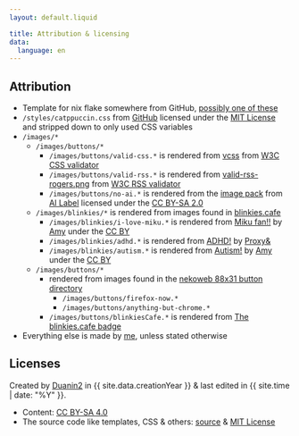 ```yaml
---
layout: default.liquid

title: Attribution & licensing
data:
  language: en
---
```


## Attribution
- Template for nix flake somewhere from GitHub, [possibly one of these](https://github.com/search?q=description+%3D+%22A+basic+flake+with+a+shell%22%3B+++inputs.nixpkgs.url+%3D+%22github%3ANixOS%2Fnixpkgs%2Fnixpkgs-unstable%22%3B+++inputs.flake-utils.url+%3D+%22github%3Anumtide%2Fflake-utils%22%3B&type=code)
- `/styles/catppuccin.css` from [GitHub](https://github.com/catppuccin/palette) licensed under the [MIT License](https://github.com/catppuccin/palette/blob/main/LICENSE) and stripped down to only used CSS variables
- `/images/*`
  - `/images/buttons/*`
    - `/images/buttons/valid-css.*` is rendered from [vcss](https://jigsaw.w3.org/css-validator/images/vcss) from [W3C CSS validator](https://jigsaw.w3.org/css-validator/validator?lang=en&profile=css3svg&uri=https://duanin2.top&usermedium=all&vextwarning=&warning=1)
    - `/images/buttons/valid-rss.*` is rendered from [valid-rss-rogers.png](https://validator.w3.org/feed/images/valid-rss-rogers.png) from [W3C RSS validator](https://validator.w3.org/feed/check.cgi?url=https%3A%2F%2Fduanin2.top/feed.rss)
    - `/images/buttons/no-ai.*` is rendered from the [image pack](https://ai-label.org/image-pack/image-pack.zip) from [AI Label](https://ai-label.org/) licensed under the [CC BY-SA 2.0](https://creativecommons.org/licenses/by-sa/2.0)
  - `/images/blinkies/*` is rendered from images found in [blinkies.cafe](https://blinkies.cafe/)
    - `/images/blinkies/i-love-miku.*` is rendered from [Miku fan!!](https://blinkies.cafe/?s=0178-mikuwink2) by [Amy](https://graphics-cafe.tumblr.com/) under the [CC BY](https://creativecommons.org/licenses/by/4.0/)
    - `/images/blinkies/adhd.*` is rendered from [ADHD!](https://blinkies.cafe/?s=0264-adhd) by [Proxy&](https://kotatsu.me/)
    - `/images/blinkies/autism.*` is rendered from [Autism!](https://blinkies.cafe/?s=0113-autism) by [Amy](https://graphics-cafe.tumblr.com/) under the [CC BY](https://creativecommons.org/licenses/by/4.0/)
  - `/images/buttons/*`
    - rendered from images found in the [nekoweb 88x31 button directory](https://88x31.nekoweb.org/)
      - `/images/buttons/firefox-now.*`
      - `/images/buttons/anything-but-chrome.*`
    - `/images/buttons/blinkiesCafe.*` is rendered from [The blinkies.cafe badge](https://blinkies.cafe/b/display/blinkiesCafe-badge.gif)
- Everything else is made by [me](https://duanin2.top), unless stated otherwise

## Licenses
Created by [Duanin2](https://duanin2.top) in {{ site.data.creationYear }} & last edited in {{ site.time | date: "%Y" }}.
- Content: [CC BY-SA 4.0](https://creativecommons.org/licenses/by-sa/4.0/?ref=chooser-v1)
- The source code like templates, CSS & others: [source](https://github.com/duanin2/websiteTemp) & [MIT License](https://github.com/duanin2/websiteTemp/blob/main/LICENSE.txt)